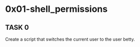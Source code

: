 # 0x01-shell_permissions

## TASK 0
Create a script that switches the current user to the user betty.
